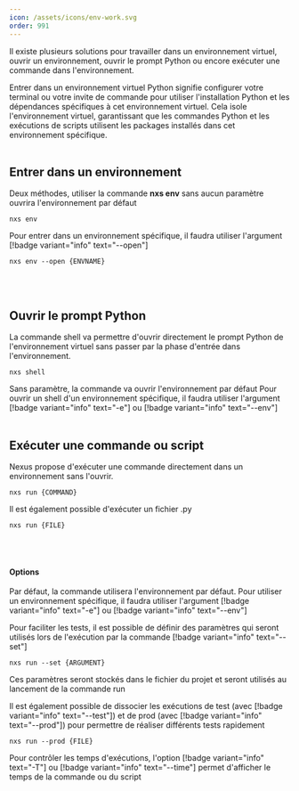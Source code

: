 ```yaml
---
icon: /assets/icons/env-work.svg
order: 991
---
```

Il existe plusieurs solutions pour travailler dans un environnement virtuel, ouvrir un environnement, ouvrir le prompt Python ou encore exécuter une commande dans l'environnement.

Entrer dans un environnement virtuel Python signifie configurer votre terminal ou votre invite de commande pour utiliser l'installation Python et les dépendances spécifiques à cet environnement virtuel. Cela isole l'environnement virtuel, garantissant que les commandes Python et les exécutions de scripts utilisent les packages installés dans cet environnement spécifique.
<br><br>
## Entrer dans un environnement

Deux méthodes, utiliser la commande **nxs env** sans aucun paramètre ouvrira l'environnement par défaut 

```console
nxs env
```


Pour entrer dans un environnement spécifique, il faudra utiliser l'argument [!badge variant="info" text="--open"]

```console
nxs env --open {ENVNAME}
```
<br><br>
## Ouvrir le prompt Python

La commande shell va permettre d'ouvrir directement le prompt Python de l'environnement virtuel sans passer par la phase d'entrée dans l'environnement.

```console
nxs shell
```

Sans paramètre, la commande va ouvrir l'environnement par défaut
Pour ouvrir un shell d'un environnement spécifique, il faudra utiliser l'argument [!badge variant="info" text="-e"] ou [!badge variant="info" text="--env"]
<br><br>
## Exécuter une commande ou script

Nexus propose d'exécuter une commande directement dans un environnement sans l'ouvrir.

```console
nxs run {COMMAND}
```

Il est également possible d'exécuter un fichier .py

```console
nxs run {FILE}
```
<br><br>

#### Options

Par défaut, la commande utilisera l'environnement par défaut. Pour utiliser un environnement spécifique, il faudra utiliser l'argument [!badge variant="info" text="-e"] ou [!badge variant="info" text="--env"]

Pour faciliter les tests, il est possible de définir des paramètres qui seront utilisés lors de l'exécution par la commande [!badge variant="info" text="--set"]

```console
nxs run --set {ARGUMENT}
```

Ces paramètres seront stockés dans le fichier du projet et seront utilisés au lancement de la commande run


Il est également possible de dissocier les exécutions de test (avec [!badge variant="info" text="--test"]) et de prod (avec [!badge variant="info" text="--prod"]) pour permettre de réaliser différents tests rapidement

```console
nxs run --prod {FILE}
```


Pour contrôler les temps d'exécutions, l'option [!badge variant="info" text="-T"] ou [!badge variant="info" text="--time"] permet d'afficher le temps de la commande ou du script